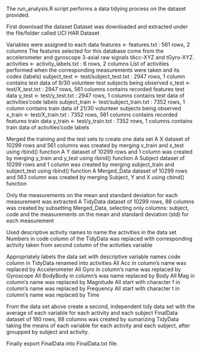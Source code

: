 The run_analysis.R script performs a data tidying process on the dataset provided.

First download the dataset
Dataset was downloaded and extracted under the file/folder called UCI HAR Dataset

Variables were assigned to each data
features <- features.txt : 561 rows, 2 columns
The features selected for this database come from the accelerometer and gyroscope 3-axial raw signals tAcc-XYZ and tGyro-XYZ.
activities <- activity_labels.txt : 6 rows, 2 columns
List of activities performed when the corresponding measurements were taken and its codes (labels)
subject_test <- test/subject_test.txt : 2947 rows, 1 column
contains test data of 9/30 volunteer test subjects being observed
x_test <- test/X_test.txt : 2947 rows, 561 columns
contains recorded features test data
y_test <- test/y_test.txt : 2947 rows, 1 columns
contains test data of activities’code labels
subject_train <- test/subject_train.txt : 7352 rows, 1 column
contains train data of 21/30 volunteer subjects being observed
x_train <- test/X_train.txt : 7352 rows, 561 columns
contains recorded features train data
y_train <- test/y_train.txt : 7352 rows, 1 columns
contains train data of activities’code labels

Merged the training and the test sets to create one data set
A X dataset of 10299 rows and 561 columns was created by merging x_train and x_test using rbind() function
A Y dataset of 10299 rows and 1 column was created by merging y_train and y_test using rbind() function
A Subject dataset of 10299 rows and 1 column was created by merging subject_train and subject_test using rbind() function
A Merged_Data dataset of 10299 rows and 563 column was created by merging Subject, Y and X using cbind() function

Only the measurements on the mean and standard deviation for each measurement was extracted
A TidyData dataset of 10299 rows, 88 columns was created by subsetting Merged_Data, selecting only columns: subject, code 
and the measurements on the mean and standard deviation (std) for each measurement

Used descriptive activity names to name the activities in the data set
Numbers in code column of the TidyData was replaced with corresponding activity taken from second column of the activities variable

Appropriately labels the data set with descriptive variable names
code column in TidyData renamed into activities
All Acc in column’s name was replaced by Accelerometer
All Gyro in column’s name was replaced by Gyroscope
All BodyBody in column’s was name replaced by Body
All Mag in column’s name was replaced by Magnitude
All start with character f in column’s name was replaced by Frequency
All start with character t in column’s name was replaced by Time

From the data set above create a second, independent tidy data set with the average of each variable for each activity and each subject
FinalData dataset of 180 rows, 88 columns was created by sumarizing TidyData taking the means of each variable for each activity and each subject, 
after groupped by subject and activity.

Finally export FinalData into FinalData.txt file.
